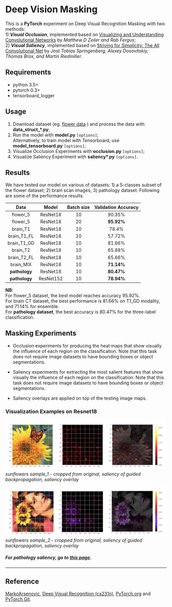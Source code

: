 # Deep Vision Masking

This is a **PyTorch** experiment on Deep Visual Recognition Masking with two methods:   
    1) ***Visual Occlusion***, implemented based on [Visualizing and Understanding Convolutional Networks](https://arxiv.org/abs/1311.2901) by *Matthew D Zeiler and Rob Fergus*;   
    2) ***Visual Saliency***, implemented based on [Striving for Simplicity: The All Convolutional Net](https://arxiv.org/abs/1412.6806) by *Jost Tobias Springenberg, Alexey Dosovitskiy, Thomas Brox, and Martin Riedmiller*.

## Requirements
- python 3.5+
- pytorch 0.3+
- tensorboard_logger

## Usage
1. Download dataset (eg. [flower data](http://www.robots.ox.ac.uk/~vgg/data/flowers/17/index.html) ) and process the data with **data_struct_\*.py**;
2. Run the model with **model.py** `[options]`; <br />
Alternatively, to train model with Tensorboard, use **model_tensorboard.py** `[options]`; <br />
3. Visualize Occlusion Experiments with **occlusion.py** `[options]`; <br />
4. Visualize Saliency Experiment with **saliency\*.py** `[options]`.

## Results
We have tested our model on various of datasets: 1) a 5-classes subset of the flower dataset; 2) brain scan images; 3) pathology dataset. Following are some of the performance results.

| Data | Model | Batch size | Validation Accuracy |
|:--------:|:---------:|:----------:|:----------:|
|flower_5 | ResNet18 | 10 | 90.35% |
|flower_5 | ResNet18 | 20 | **95.92%** |
|brain_T1 | ResNet18 | 10 | 78.4% |
|brain_T1_FL | ResNet18 | 10 | 57.72% |
|brain_T1_GD | ResNet18 | 10 | 81.66% |
|brain_T2 | ResNet18 | 10 | 65.88% |
|brain_T2_FL | ResNet18 | 10 | 65.66% |
|brain_MIX | ResNet18 | 10 | **71.14%** |  
|**pathology** | ResNet18 | 10 | **80.47%** |
|**pathology** | ResNet152 | 10 | **78.94%** |

**NB:**  
For flower_5 dataset, the best model reaches accuracy 95.92%. <br />
For brain CT dataset, the best performance is 81.66% on T1_GD modality, and 71.14% for ensemble. <br />
For **pathology dataset**, the best accuracy is 80.47% for the three-label classification.


## Masking Experiments
* Occlusion experiments for producing the heat maps that show visually the influence of each region on the classification. Note that this task does not require image datasets to have bounding boxes or object segmentations.

* Saliency experiments for extracting the most salient features that show visually the influence of each region on the classification. Note that this task does not require image datasets to have bounding boxes or object segmentations.

* Saliency overlays are applied on top of the testing image maps.


### Visualization Examples on Resnet18
![sunflowers_1](plots/saliency_plot_sunflowers_1.png)
*sunflowers sample_1 - cropped from original, saliency of guided backpropagation, saliency overlay*

![sunflowers_2](plots/saliency_plot_sunflowers_2.png)
*sunflowers sample_2 - cropped from original, saliency of guided backpropagation, saliency overlay*

##### *For pathology saliency, go to [this page](pathology_visual_recognition.md).*

<!-- Occlusion of size 20 stride 10 -->

<!-- ![daisy](plots/mask_plot_roses.png)
*daisy - original, Saliency of guided backpropagation, Occlusion of size 20 stride 10* -->

---

## Reference  
[MarkoArsenovic](https://github.com/MarkoArsenovic/DeepLearning_PlantDiseases), [Deep Visual Recognition (cs231n)](http://cs231n.github.io/transfer-learning/), [PyTorch.org](http://pytorch.org/tutorials/beginner/transfer_learning_tutorial.html) and [PyTorch Git](https://github.com/pytorch/examples/tree/master/imagenet).
